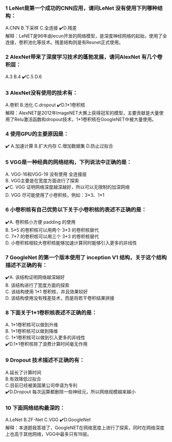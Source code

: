 

   ### 1 LeNet是第一个成功的CNN应用，请问LeNet 没有使用下列哪种结构：  
   A.CNN   B.下采样 C.全连接   :heavy_check_mark:D.残差    
   解释：LeNET是96年由lecun开发的网络模型，是深度神经网络的起始，使用了全连接，卷积池化等技术。残差结构则是有Resnet正式使用。  
   ### 2 AlexNet带来了深度学习技术的蓬勃发展，请问AlexNet 有几个卷积层：  
   A.3  B.4  :heavy_check_mark:C.5  D.6  
   ### 3 AlexNet没有使用的技术有：  
   A.卷积 B.池化 C.dropout :heavy_check_mark:D.1\*1卷积核    
   解释：AlexNET是2012年ImageNET大赛上获得冠军的模型，主要贡献是大量使用了Relu激活函数和dropout技术，1\*1卷积核在GoogleNET中被大量使用。  
   ### 4 使用GPU的主要原因是：  
   :heavy_check_mark: A.加速计算   B.扩大内存   C.增加数据集   D.防止过拟合  
   ### 5 VGG是一种经典的网络结构，下列说法中正确的是：   
   A. VGG-16和VGG-19 没有使用 全连接层  
   B. VGG主要是在宽度方面进行了探索   
   :heavy_check_mark:C. VGG 证明网络深度越深越好，所以可以无限制的加深网络  
   D. VGG 尽可能使用了小卷积核，例如：3\*3、1\*1  
   ### 6 小卷积核有自己优势以下关于小卷积核的表述不正确的是：  
   :heavy_check_mark:A. 卷积核小方便 padding 的使用  
   B. 5\*5 的卷积核可以用两个 3\*3 的卷积核替代   
   C. 7\*7 的卷积核可以用三个 3\*3 的卷积核替代   
   D. 小卷积核相较大卷积核能够加速计算同时能够引入更多的非线性  
   ### 7 GoogleNet 的第一个版本使用了 inception V1 结构，关于这个结构描述不正确的有：  
   :heavy_check_mark:A. 该结构证明网络越深越好   
   B. 该结构进行了宽度方面的探索   
   C. 该结构使用 1\*1 卷积核，并且效果较好  
   D. 该结构使用没有残差技术，而是将若干卷积结果拼接  
   ### 8 下面关于1*1卷积核表述不正确的是：  
   A. 1\*1卷积核可以做到升维  
   B. 1\*1卷积核可以做到降维   
   C. 1\*1卷积核可以做到引入更多的非线性  
   :heavy_check_mark:D.1\*1卷积核除了浪费计算时间毫无作用  
   ### 9 Dropout 技术描述不正确的有：  
   A.延长了计算时间  
   B.有效降低过拟合  
   C.目前已经被美国某公司申请为专利  
   :heavy_check_mark:D.Dropout 每次运算都删除一些神经元，所以网络规模越来越小  
   ### 10 下面网络结构最深的：
   A.LeNet  B.ZF-Net  C.VGG  :heavy_check_mark:D.GoogleNet    
   解释：本道题我答错了，GoogleNET在网络宽度上进行了探索，同时在网络深度上也高于其他网络，VGG中最多只有19层。
   

